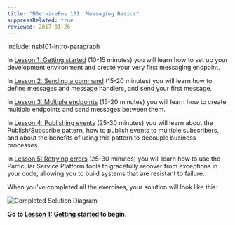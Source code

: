 ```yaml
---
title: "NServiceBus 101: Messaging Basics"
suppressRelated: true
reviewed: 2017-01-26
---
```


include: nsb101-intro-paragraph

In [Lesson 1: Getting started](lesson-1/) (10-15 minutes) you will learn how to set up your development environment and create your very first messaging endpoint.

In [Lesson 2: Sending a command](lesson-2/) (15-20 minutes) you will learn how to define messages and message handlers, and send your first message.

In [Lesson 3: Multiple endpoints](lesson-3/) (15-20 minutes) you will learn how to create multiple endpoints and send messages between them.

In [Lesson 4: Publishing events](lesson-4/) (25-30 minutes) you will learn about the Publish/Subscribe pattern, how to publish events to multiple subscribers, and about the benefits of using this pattern to decouple business processes.

In [Lesson 5: Retrying errors](lesson-5/) (25-30 minutes) you will learn how to use the Particular Service Platform tools to gracefully recover from exceptions in your code, allowing you to build systems that are resistant to failure.

When you've completed all the exercises, your solution will look like this:

![Completed Solution Diagram](lesson-4/diagram.svg)

**Go to [**Lesson 1: Getting started**](lesson-1/) to begin.**
